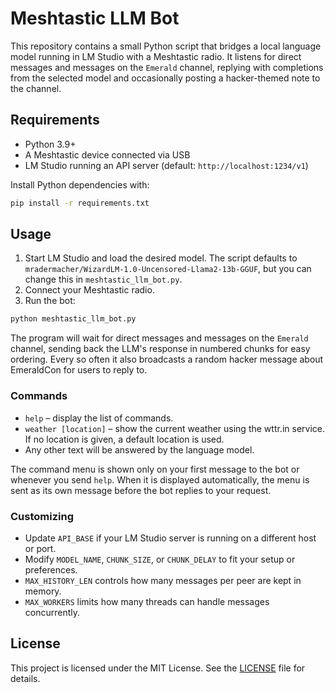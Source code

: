 # Meshtastic LLM Bot

This repository contains a small Python script that bridges a local language model running in LM Studio with a Meshtastic radio. It listens for direct messages and messages on the `Emerald` channel, replying with completions from the selected model and occasionally posting a hacker-themed note to the channel.

## Requirements

- Python 3.9+
- A Meshtastic device connected via USB
- LM Studio running an API server (default: `http://localhost:1234/v1`)

Install Python dependencies with:

```bash
pip install -r requirements.txt
```

## Usage

1. Start LM Studio and load the desired model. The script defaults to `mradermacher/WizardLM-1.0-Uncensored-Llama2-13b-GGUF`, but you can change this in `meshtastic_llm_bot.py`.
2. Connect your Meshtastic radio.
3. Run the bot:

```bash
python meshtastic_llm_bot.py
```

The program will wait for direct messages and messages on the `Emerald` channel, sending back the LLM's response in numbered chunks for easy ordering. Every so often it also broadcasts a random hacker message about EmeraldCon for users to reply to.

### Commands

- `help` – display the list of commands.
- `weather [location]` – show the current weather using the wttr.in service. If no location is given, a default location is used.
- Any other text will be answered by the language model.

The command menu is shown only on your first message to the bot or whenever you send `help`.
When it is displayed automatically, the menu is sent as its own message before the bot replies to your request.

### Customizing

- Update `API_BASE` if your LM Studio server is running on a different host or port.
 - Modify `MODEL_NAME`, `CHUNK_SIZE`, or `CHUNK_DELAY` to fit your setup or preferences.
 - `MAX_HISTORY_LEN` controls how many messages per peer are kept in memory.
 - `MAX_WORKERS` limits how many threads can handle messages concurrently.

## License

This project is licensed under the MIT License. See the [LICENSE](LICENSE) file for details.
